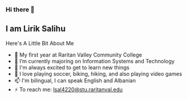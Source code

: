 ### Hi there 👋

I am Lirik Salihu
----------------------------------------------------------------------------------------------------------------------------------
Here's A Little Bit About Me

- 🔭 My first year at Raritan Valley Community College
- 🌱 I’m currently majoring on Information Systems and Technology
- 👯 I'm always excited to get to learn new things
- 🤔 I love playing soccer, biking, hiking, and also playing video games
- 📫 I'm bilingual, I can speak English and Albanian
- ⚡ To reach me: lsal4220@stu.raritanval.edu
